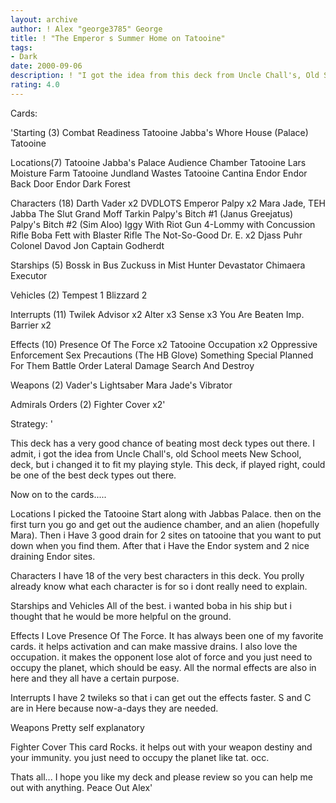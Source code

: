 ```yaml
---
layout: archive
author: ! Alex "george3785" George
title: ! "The Emperor s Summer Home on Tatooine"
tags:
- Dark
date: 2000-09-06
description: ! "I got the idea from this deck from Uncle Chall's, Old School Meets New School, deck. i Changed it around a little to fit my playing style......"
rating: 4.0
---
```

Cards: 

'Starting (3)
Combat Readiness
Tatooine Jabba's Whore House (Palace)
Tatooine

Locations(7)
Tatooine Jabba's Palace Audience Chamber
Tatooine Lars Moisture Farm
Tatooine Jundland Wastes
Tatooine Cantina
Endor
Endor Back Door
Endor Dark Forest

Characters (18)
Darth Vader x2
DVDLOTS
Emperor Palpy x2
Mara Jade, TEH
Jabba The Slut
Grand Moff Tarkin
Palpy's Bitch #1 (Janus Greejatus)
Palpy's Bitch #2 (Sim Aloo)
Iggy With Riot Gun
4-Lommy with Concussion Rifle
Boba Fett with Blaster Rifle
The Not-So-Good Dr. E. x2
Djass Puhr
Colonel Davod Jon
Captain Godherdt

Starships (5)
Bossk in Bus
Zuckuss in Mist Hunter
Devastator
Chimaera
Executor

Vehicles (2)
Tempest 1
Blizzard 2

Interrupts (11)
Twilek Advisor x2
Alter x3
Sense x3
You Are Beaten
Imp. Barrier x2

Effects (10)
Presence Of The Force x2
Tatooine Occupation x2
Oppressive Enforcement
Sex Precautions (The HB Glove)
Something Special Planned For Them
Battle Order
Lateral Damage
Search And Destroy

Weapons (2)
Vader's Lightsaber
Mara Jade's Vibrator

Admirals Orders (2)
Fighter Cover x2'

Strategy: '

This deck has a very good chance of beating most deck types out there. I admit, i got the idea from Uncle Chall's, old School meets New School, deck, but i changed it to fit my playing style. This deck, if played right, could be one of the best deck types out there.

Now on to the cards.....

Locations
I picked the Tatooine Start along with Jabbas Palace. then on the first turn you go and get out the audience chamber, and an alien (hopefully Mara). Then i Have 3 good drain for 2 sites on tatooine that you want to put down when you find them. After that i Have the Endor system and 2 nice draining Endor sites.

Characters
I have 18 of the very best characters in this deck. You prolly already know what each character is for so i dont really need to explain.

Starships and Vehicles
All of the best. i wanted boba in his ship but i thought that he would be more helpful on the ground.

Effects
I Love Presence Of The Force. It has always been one of my favorite cards. it helps activation and can make massive drains. I also love the occupation. it makes the opponent lose alot of force and you just need to occupy the planet, which should be easy. All the normal effects are also in here and they all have a certain purpose.

Interrupts
I have 2 twileks so that i can get out the effects faster. S and C are in Here because now-a-days they are needed.

Weapons
Pretty self explanatory

Fighter Cover
This card Rocks. it helps out with your weapon destiny and your immunity. you just need to occupy the planet like tat. occ.

Thats all... I hope you like my deck and please review so you can help me out with anything.
Peace Out
Alex'